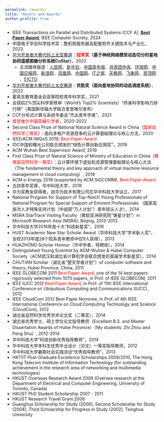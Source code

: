 ```yaml
---
permalink: /awards/
title: "Honors and Awards"
author_profile: true
---
```


* IEEE Transactions on Parallel and Distributed Systems (CCF A), [**Best Paper Award**](https://fangmingliu.github.io/files/tpds_best_paper.jpg), IEEE Computer Society, 2024
* 中国电子学会科学技术奖：整机柜服务器及配套软件关键技术与产业化，2023
* [华为开发者大赛代码上太空赛道](https://competition.huaweicloud.com/information/1000041709/html8)：**<span style="color:red;">冠军奖</span>（基于神经网络模型动态切分的星地协同遥感图像分析系统CoStar）**，2022
    * 主流媒体报道：[人民网](http://finance.people.com.cn/n1/2022/1121/c1004-32570546.html)、[新华社](https://h.xinhuaxmt.com/vh512/share/11219802?d=1348cc1&channel=weixin)、[中国青年报](https://s.cyol.com/shuzibao/cmsfile/cms_json/zqzx/Newspaper/2/2022-11-21/Content/nw.D110000zgqnb_20221121_1-08.html?isshow=1)、[共青团中央](https://mp.weixin.qq.com/s/qNg8cObcY3xjrWl63jY1gA)、[环球网](https://5gcenter.huanqiu.com/article/4AYgE52O7zc)、[中国日报网](https://cn.chinadaily.com.cn/a/202211/21/WS637b3323a3109bd995a51311.html)、[新浪网](https://news.sina.com.cn/sx/2022-11-21/detail-imqqsmrp7016324.shtml)、[凤凰网](https://tech.ifeng.com/c/8L66ybC15u9)、[中国网](http://science.china.com.cn/2022-11/21/content_42178811.htm)、[IT之家](https://www.ithome.com/0/655/427.htm)、[天极网](http://news.yesky.com/hotnews/347/2147430847.shtml)、[飞象网](http://www.cctime.com/html/2022-11-21/1636124.htm)、[至顶网](https://big-data.zhiding.cn/2022/1121/3145859.shtml) 、[51CTO](https://www.51cto.com/article/740287.html)
* [华为开发者大赛代码上太空赛道](https://competition.huaweicloud.com/information/1000041709/html8)：**优胜奖（面向星地协同的动态调度系统）**，2022
* 霍英东教育基金会高等院校青年科学奖，2021
* 全球前2%顶尖科学家榜单（World’s Top2% Scientists）“终身科学影响力排行榜”（美国斯坦福大学联合爱思唯尔发布）
* CCF分布式计算与系统专委会“杰出青年学者”，2021
* <span style="color:red;">爱思唯尔中国高被引学者</span>，2020-2022
* Second Class Prize of National Natural Science Award in China（<span style="color:red;">国家自然科学二等奖</span>）：面向多租户资源竞争的云计算基础理论与核心方法，2020
* IEEE/ACM IWQoS 2019, <span style="color:red;">Best Paper Award</span>
* IDC中国和曙光公司联合颁发的“绿色计算创新应用奖”，2019
* ACM Wuhan Best Supervisor Award, 2019
* First Class Prize of Natural Science of Ministry of Education in China（<span style="color:red;">教育部自然科学一等奖</span>）：云计算环境下虚拟机资源管理基础理论与核心方法（The fundamental theory and key approach of virtual machine resource management in cloud computing）, 2018
* ACM e-Energy 2018 (supported by ACM SIGCOMM), <span style="color:red;">Best Paper Award</span>
* 五四青年奖章，华中科技大学，2018
* 华为奖教金获得者，由华为技术有限公司在华中科技大学设立，2017
* National Program for Support of Top-Notch Young Professionals of National Program for Special Support of Eminent Professionals （国家高层次人才特殊支持计划（中组部“万人计划”）青年拔尖人才），2014
* MSRA StarTrack Visiting Faculty（微软亚洲研究院“铸星计划”）in Microsoft Research Asia (MSRA), Beijing, 2012-2013
* 华中科技大学2016年度十大“科技新星奖”，2016
* HUST Academic New Star Scholar Award（华中科技大学“学术新人奖”，全校2013年度28个院系青年教师中仅9人获得），2013
* HUAZHONG Scholar Honour（华中学者，特聘岗），2014
* Distinguished Young Scientist by ACM-Wuhan & Hubei Computer Society（ACM武汉和湖北省计算机学会联合颁发的首届学术新星奖），2014
* CHUTIAN Scholar（湖北省“楚天学者计划”）of computer software and theory, Hubei Province, China, 2011
* IEEE GLOBECOM 2011 <span style="color:red;">Best Paper Award</span>, one of the 14 best papers rigorously selected from 1070 papers, in Prof. of IEEE GLOBECOM, 2011
* IEEE IUCC 2012 <span style="color:red;">Best Paper Award</span>, in Prof. of 11th IEEE International Conference on Ubiquitous Computing and Communications (IUCC), 2012
* IEEE CloudCom 2012 Best Paper Nominee, in Prof. of 4th IEEE International Conference on Cloud Computing Technology and Science (CloudCom), 2012
* 湖北省自然科学优秀学术论文奖（二等奖），2014
* 湖北省优秀学士、硕士学位论文指导教师（Excellent B.S. and Master Dissertation Awards of Hubei Province）（My students: Zhi Zhou and Peng Shu）, 2012-2014
* 华中科技大学“科技创新优秀指导教师”，2014
* 华中科技大学本科生优秀毕业设计（论文）一等奖指导教师，2012
* 华中科技大学暑期社会实践活动“优秀指导教师”，2013
* HKTIIT Post-Graduate Excellence Scholarships 2009/2010, The Hong Kong Telecom Institute of Information Technology (for outstanding achievement in the research area of networking and multimedia technologies)
* HKUST Overseas Research Award 2009 (Oversea research at the Department of Electrical and Computer Engineering, University of Toronto, Canada)
* HKUST PhD Student Scholarship 2007 - 2011
* HKUST Research Travel Grant 2008
* Guanghua Scholarship for Study (2006), Second Scholarship for Study (2004), Third Scholarship for Progress in Study (2002), Tsinghua University
